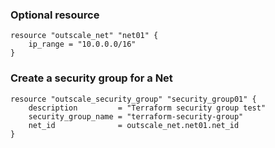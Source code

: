 ### Optional resource

```hcl
resource "outscale_net" "net01" {
	ip_range = "10.0.0.0/16"
}
```

### Create a security group for a Net

```hcl
resource "outscale_security_group" "security_group01" {
	description         = "Terraform security group test"
	security_group_name = "terraform-security-group"
	net_id              = outscale_net.net01.net_id
}
```